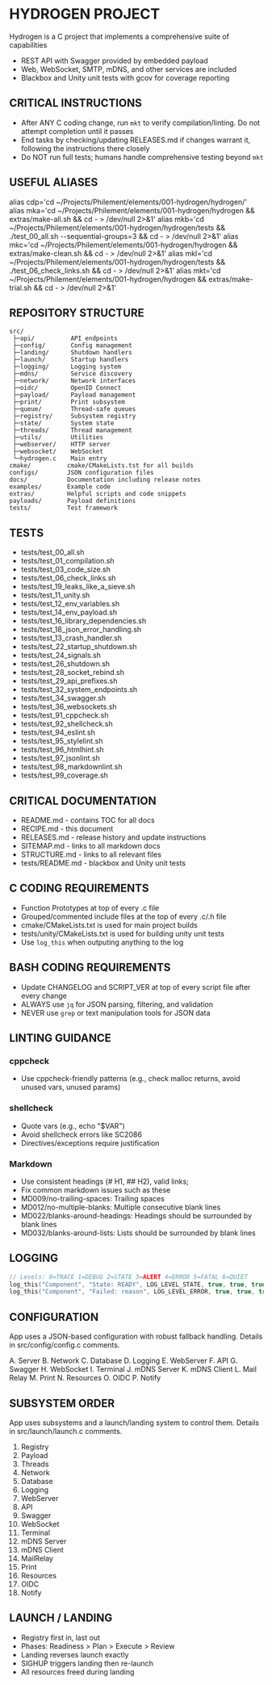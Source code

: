 # HYDROGEN PROJECT

Hydrogen is a C project that implements a comprehensive suite of capabilities

- REST API with Swagger provided by embedded payload
- Web, WebSocket, SMTP, mDNS, and other services are included
- Blackbox and Unity unit tests with gcov for coverage reporting

## CRITICAL INSTRUCTIONS

- After ANY C coding change, run `mkt` to verify compilation/linting. Do not attempt completion until it passes
- End tasks by checking/updating RELEASES.md if changes warrant it, following the instructions there closely
- Do NOT run full tests; humans handle comprehensive testing beyond `mkt`

## USEFUL ALIASES

alias cdp='cd ~/Projects/Philement/elements/001-hydrogen/hydrogen/'
alias mka='cd ~/Projects/Philement/elements/001-hydrogen/hydrogen && extras/make-all.sh && cd - > /dev/null 2>&1'
alias mkb='cd ~/Projects/Philement/elements/001-hydrogen/hydrogen/tests && ./test_00_all.sh --sequential-groups=3 && cd - > /dev/null 2>&1'
alias mkc='cd ~/Projects/Philement/elements/001-hydrogen/hydrogen && extras/make-clean.sh && cd - > /dev/null 2>&1'
alias mkl='cd ~/Projects/Philement/elements/001-hydrogen/hydrogen/tests && ./test_06_check_links.sh && cd - > /dev/null 2>&1'
alias mkt='cd ~/Projects/Philement/elements/001-hydrogen/hydrogen && extras/make-trial.sh && cd - > /dev/null 2>&1'

## REPOSITORY STRUCTURE

```directory
src/
 ├─api/          API endpoints
 ├─config/       Config management
 ├─landing/      Shutdown handlers
 ├─launch/       Startup handlers
 ├─logging/      Logging system
 ├─mdns/         Service discovery
 ├─network/      Network interfaces
 ├─oidc/         OpenID Connect
 ├─payload/      Payload management
 ├─print/        Print subsystem
 ├─queue/        Thread-safe queues
 ├─registry/     Subsystem registry
 ├─state/        System state
 ├─threads/      Thread management
 ├─utils/        Utilities
 ├─webserver/    HTTP server
 ├─websocket/    WebSocket
 └─hydrogen.c    Main entry
cmake/          cmake/CMakeLists.tst for all builds
configs/        JSON configuration files
docs/           Documentation including release notes
examples/       Example code
extras/         Helpful scripts and code snippets
payloads/       Payload definitions
tests/          Test framework
```

## TESTS

- tests/test_00_all.sh
- tests/test_01_compilation.sh
- tests/test_03_code_size.sh
- tests/test_06_check_links.sh
- tests/test_19_leaks_like_a_sieve.sh
- tests/test_11_unity.sh
- tests/test_12_env_variables.sh
- tests/test_14_env_payload.sh
- tests/test_16_library_dependencies.sh
- tests/test_18_json_error_handling.sh
- tests/test_13_crash_handler.sh
- tests/test_22_startup_shutdown.sh
- tests/test_24_signals.sh
- tests/test_26_shutdown.sh
- tests/test_28_socket_rebind.sh
- tests/test_29_api_prefixes.sh
- tests/test_32_system_endpoints.sh
- tests/test_34_swagger.sh
- tests/test_36_websockets.sh
- tests/test_91_cppcheck.sh
- tests/test_92_shellcheck.sh
- tests/test_94_eslint.sh
- tests/test_95_stylelint.sh
- tests/test_96_htmlhint.sh
- tests/test_97_jsonlint.sh
- tests/test_98_markdownlint.sh
- tests/test_99_coverage.sh

## CRITICAL DOCUMENTATION

- README.md - contains TOC for all docs
- RECIPE.md - this document
- RELEASES.md - release history and update instructions
- SITEMAP.md - links to all markdown docs
- STRUCTURE.md - links to all relevant files
- tests/README.md - blackbox and Unity unit tests

## C CODING REQUIREMENTS

- Function Prototypes at top of every .c file
- Grouped/commented include files at the top of every .c/.h file
- cmake/CMakeLists.txt is used for main project builds
- tests/unity/CMakeLists.txt is used for building unity unit tests
- Use `log_this` when outputing anything to the log

## BASH CODING REQUIREMENTS

- Update CHANGELOG and SCRIPT_VER at top of every script file after every change
- ALWAYS use `jq` for JSON parsing, filtering, and validation
- NEVER use `grep` or text manipulation tools for JSON data

## LINTING GUIDANCE

### cppcheck

- Use cppcheck-friendly patterns (e.g., check malloc returns, avoid unused vars, unused params)

### shellcheck

- Quote vars (e.g., echo "$VAR")
- Avoid shellcheck errors like SC2086
- Directives/exceptions require justification

### Markdown

- Use consistent headings (# H1, ## H2), valid links;
- Fix common markdown issues such as these
- MD009/no-trailing-spaces: Trailing spaces
- MD012/no-multiple-blanks: Multiple consecutive blank lines
- MD022/blanks-around-headings: Headings should be surrounded by blank lines
- MD032/blanks-around-lists: Lists should be surrounded by blank lines

## LOGGING

```c
// Levels: 0=TRACE 1=DEBUG 2=STATE 3=ALERT 4=ERROR 5=FATAL 6=QUIET
log_this("Component", "State: READY", LOG_LEVEL_STATE, true, true, true);
log_this("Component", "Failed: reason", LOG_LEVEL_ERROR, true, true, true);
```

## CONFIGURATION

App uses a JSON-based configuration with robust fallback handling. Details in src/config/config.c comments.

A. Server
B. Network
C. Database
D. Logging
E. WebServer
F. API
G. Swagger
H. WebSocket
I. Terminal
J. mDNS Server
K. mDNS Client
L. Mail Relay
M. Print
N. Resources
O. OIDC
P. Notify

## SUBSYSTEM ORDER

App uses subsystems and a launch/landing system to control them. Details in src/launch/launch.c comments.

1. Registry
2. Payload
3. Threads
4. Network
5. Database
6. Logging
7. WebServer
8. API
9. Swagger
10. WebSocket
11. Terminal
12. mDNS Server
13. mDNS Client
14. MailRelay
15. Print
16. Resources
17. OIDC
18. Notify

## LAUNCH / LANDING

- Registry first in, last out
- Phases: Readiness > Plan > Execute > Review
- Landing reverses launch exactly
- SIGHUP triggers landing then re-launch
- All resources freed during landing
